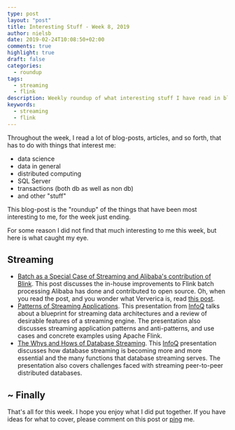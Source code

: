 ```yaml
---
type: post
layout: "post"
title: Interesting Stuff - Week 8, 2019
author: nielsb
date: 2019-02-24T10:08:50+02:00
comments: true
highlight: true
draft: false
categories:
  - roundup
tags:
  - streaming
  - flink
description: Weekly roundup of what interesting stuff I have read in blogs etc.
keywords:
  - streaming
  - flink   
---
```


Throughout the week, I read a lot of blog-posts, articles, and so forth, that has to do with things that interest me:

* data science
* data in general
* distributed computing
* SQL Server
* transactions (both db as well as non db)
* and other "stuff"

This blog-post is the "roundup" of the things that have been most interesting to me, for the week just ending.

<!--more-->

For some reason I did not find that much interesting to me this week, but here is what caught my eye.

## Streaming

* [Batch as a Special Case of Streaming and Alibaba's contribution of Blink][1]. This post discusses the in-house improvements to Flink batch processing Alibaba has done and contributed to open source. Oh, when you read the post, and you wonder what Ververica is, read [this post][2]. 
* [Patterns of Streaming Applications][3]. This presentation from [InfoQ][iq] talks about a blueprint for streaming data architectures and a review of desirable features of a streaming engine. The presentation also discusses streaming application patterns and anti-patterns, and use cases and concrete examples using Apache Flink.
* [The Whys and Hows of Database Streaming][4]. This [InfoQ][iq] presentation discusses how database streaming is becoming more and more essential and the many functions that database streaming serves. The presentation also covers challenges faced with streaming peer-to-peer distributed databases. 

## ~ Finally

That's all for this week. I hope you enjoy what I did put together. If you have ideas for what to cover, please comment on this post or [ping][ma] me.

[ma]: mailto:niels.it.berglund@gmail.com
[mp]: https://blog.acolyer.org
[iq]: https://www.infoq.com/
[ew]: http://sqlonice.com/
[re]: http://blog.revolutionanalytics.com
[sqsk]: https://www.sqlskills.com
[mdaveyblog]: https://mdavey.wordpress.com/
[charlblog]: https://charlla.com/

[jovpop]: https://twitter.com/JovanPop_MSFT
[bobw]: https://twitter.com/bobwardms
[revod]: https://twitter.com/revodavid
[lonny]: https://twitter.com/sqL_handLe
[ewtw]: https://twitter.com/sqlOnIce
[buckw]: https://twitter.com/BuckWoodyMSFT
[mattw]: https://twitter.com/matthewwarren
[murba]: https://twitter.com/muratdemirbas
[daveda]: https://twitter.com/davidthecoder
[adcol]: https://twitter.com/adriancolyer
[jesrod]: https://twitter.com/jrdothoughts
[tomaz]: https://twitter.com/tomaz_tsql
[dataart]: https://twitter.com/dataartisans
[luis]: https://twitter.com/luis_de_sousa
[benstop]: https://twitter.com/benstopford
[conflu]: https://twitter.com/confluentinc
[tylert]: https://twitter.com/tyler_treat
[andrewng]: https://twitter.com/AndrewYNg
[lawr]: https://twitter.com/bytezn
[jue]: https://twitter.com/b0rk
[yan]: https://twitter.com/theburningmonk
[danny]: https://twitter.com/g9yuayon
[rmoff]: https://twitter.com/rmoff
[ryansw]: https://twitter.com/ryanswanstrom
[pabloc]: https://twitter.com/pabloc_ds
[mklep]: https://twitter.com/martinkl
[mdavey]: https://twitter.com/matt_davey
[jboner]: https://twitter.com/jboner
[joeduff]: https://twitter.com/funcOfJoe
[charl]: https://twitter.com/charllamprecht
[dbricks]: https://twitter.com/databricks
[adsit]: https://twitter.com/SitnikAdam
[vicky]: https://twitter.com/vickyharp
[dscentral]: https://twitter.com/DataScienceCtrl
[natemc]: https://twitter.com/natemcmaster

[1]: https://www.ververica.com/blog/batch-as-a-special-case-of-streaming-and-alibabas-contribution-of-blink
[2]: https://www.ververica.com/blog/introducing-our-new-name
[3]: https://www.infoq.com/presentations/apache-flink-streaming-app
[4]: https://www.infoq.com/presentations/wepay-database-streaming
